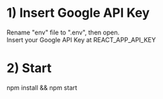 # 1) Insert Google API Key

Rename "env" file to ".env", then open.  
Insert your Google API Key at REACT_APP_API_KEY

# 2) Start

npm install && npm start

